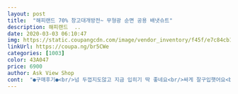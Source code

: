 ```yaml
---
layout: post 
title:  "해피랜드 70% 창고대개방전~ 무형광 순면 공용 배냇슈트" 
description: 해피랜드  ..
date: 2020-03-03 06:10:47 
img: https://static.coupangcdn.com/image/vendor_inventory/f45f/e7c84cb15327e636ef6dc3c3f82556a890388746504dea434528ccd06080.jpg 
linkUrl: https://coupa.ng/br5CWe 
categories: [1003] 
color: 43A047 
price: 6900 
author: Ask View Shop 
cont:  "●구매후기●<br/>넘 두껍지도않고 지금 입히기 딱 좋네요<br/>싸게 잘구입햇어요<br/>할인중이라 싸게 잘 샀네요 배넷저고린 신생아때만 입을거라<br/>" 
---
```

